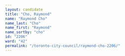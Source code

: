 ```yaml
---
layout: candidate
title: "Cho, Raymond"
name: "Raymond Cho"
name_last: "Cho"
name_first: "Raymond"
name_sortby: "cho"
id: "2206"
ward: "42"
permalink: "/toronto-city-council/raymond-cho-2206/"
---
```

